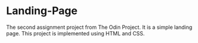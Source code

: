 # Landing-Page

The second assignment project from The Odin Project. It is a simple landing page. This project is implemented using HTML and CSS.
